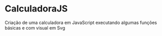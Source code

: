 # CalculadoraJS
Criação de uma calculadora em JavaScript executando algumas funções básicas e com visual em Svg
